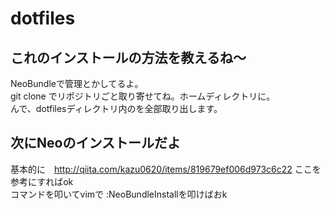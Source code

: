 # dotfiles

## これのインストールの方法を教えるね〜
NeoBundleで管理とかしてるよ。  
git clone でリポジトリごと取り寄せてね。ホームディレクトリに。  
んで、dotfilesディレクトリ内のを全部取り出します。  

## 次にNeoのインストールだよ
基本的に　http://qiita.com/kazu0620/items/819679ef006d973c6c22 
ここを参考にすればok  
コマンドを叩いてvimで :NeoBundleInstallを叩けばおk
